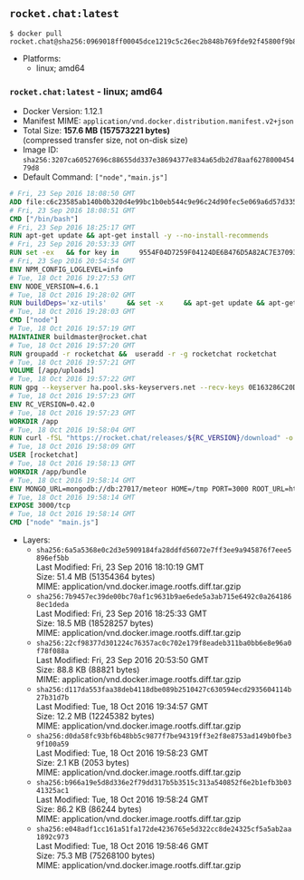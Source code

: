 ## `rocket.chat:latest`

```console
$ docker pull rocket.chat@sha256:0969018ff00045dce1219c5c26ec2b848b769fde92f45800f9b804cf5c4ebf63
```

-	Platforms:
	-	linux; amd64

### `rocket.chat:latest` - linux; amd64

-	Docker Version: 1.12.1
-	Manifest MIME: `application/vnd.docker.distribution.manifest.v2+json`
-	Total Size: **157.6 MB (157573221 bytes)**  
	(compressed transfer size, not on-disk size)
-	Image ID: `sha256:3207ca60527696c88655dd337e38694377e834a65db2d78aaf627800045479d8`
-	Default Command: `["node","main.js"]`

```dockerfile
# Fri, 23 Sep 2016 18:08:50 GMT
ADD file:c6c23585ab140b0b320d4e99bc1b0eb544c9e96c24d90fec5e069a6d57d335ca in / 
# Fri, 23 Sep 2016 18:08:51 GMT
CMD ["/bin/bash"]
# Fri, 23 Sep 2016 18:25:17 GMT
RUN apt-get update && apt-get install -y --no-install-recommends 		ca-certificates 		curl 		wget 	&& rm -rf /var/lib/apt/lists/*
# Fri, 23 Sep 2016 20:53:33 GMT
RUN set -ex   && for key in     9554F04D7259F04124DE6B476D5A82AC7E37093B     94AE36675C464D64BAFA68DD7434390BDBE9B9C5     0034A06D9D9B0064CE8ADF6BF1747F4AD2306D93     FD3A5288F042B6850C66B31F09FE44734EB7990E     71DCFD284A79C3B38668286BC97EC7A07EDE3FC1     DD8F2338BAE7501E3DD5AC78C273792F7D83545D     B9AE9905FFD7803F25714661B63B535A4C206CA9     C4F0DFFF4E8C1A8236409D08E73BC641CC11F4C8   ; do     gpg --keyserver ha.pool.sks-keyservers.net --recv-keys "$key";   done
# Fri, 23 Sep 2016 20:54:54 GMT
ENV NPM_CONFIG_LOGLEVEL=info
# Tue, 18 Oct 2016 19:27:53 GMT
ENV NODE_VERSION=4.6.1
# Tue, 18 Oct 2016 19:28:02 GMT
RUN buildDeps='xz-utils'     && set -x     && apt-get update && apt-get install -y $buildDeps --no-install-recommends     && rm -rf /var/lib/apt/lists/*     && curl -SLO "https://nodejs.org/dist/v$NODE_VERSION/node-v$NODE_VERSION-linux-x64.tar.xz"     && curl -SLO "https://nodejs.org/dist/v$NODE_VERSION/SHASUMS256.txt.asc"     && gpg --batch --decrypt --output SHASUMS256.txt SHASUMS256.txt.asc     && grep " node-v$NODE_VERSION-linux-x64.tar.xz\$" SHASUMS256.txt | sha256sum -c -     && tar -xJf "node-v$NODE_VERSION-linux-x64.tar.xz" -C /usr/local --strip-components=1     && rm "node-v$NODE_VERSION-linux-x64.tar.xz" SHASUMS256.txt.asc SHASUMS256.txt     && apt-get purge -y --auto-remove $buildDeps     && ln -s /usr/local/bin/node /usr/local/bin/nodejs
# Tue, 18 Oct 2016 19:28:03 GMT
CMD ["node"]
# Tue, 18 Oct 2016 19:57:19 GMT
MAINTAINER buildmaster@rocket.chat
# Tue, 18 Oct 2016 19:57:20 GMT
RUN groupadd -r rocketchat &&  useradd -r -g rocketchat rocketchat
# Tue, 18 Oct 2016 19:57:21 GMT
VOLUME [/app/uploads]
# Tue, 18 Oct 2016 19:57:22 GMT
RUN gpg --keyserver ha.pool.sks-keyservers.net --recv-keys 0E163286C20D07B9787EBE9FD7F9D0414FD08104
# Tue, 18 Oct 2016 19:57:23 GMT
ENV RC_VERSION=0.42.0
# Tue, 18 Oct 2016 19:57:23 GMT
WORKDIR /app
# Tue, 18 Oct 2016 19:58:04 GMT
RUN curl -fSL "https://rocket.chat/releases/${RC_VERSION}/download" -o rocket.chat.tgz &&  curl -fSL "https://rocket.chat/releases/${RC_VERSION}/asc" -o rocket.chat.tgz.asc &&  gpg --batch --verify rocket.chat.tgz.asc rocket.chat.tgz &&  tar zxvf rocket.chat.tgz &&  rm rocket.chat.tgz rocket.chat.tgz.asc &&  cd bundle/programs/server &&  npm install
# Tue, 18 Oct 2016 19:58:09 GMT
USER [rocketchat]
# Tue, 18 Oct 2016 19:58:13 GMT
WORKDIR /app/bundle
# Tue, 18 Oct 2016 19:58:14 GMT
ENV MONGO_URL=mongodb://db:27017/meteor HOME=/tmp PORT=3000 ROOT_URL=http://localhost:3000 Accounts_AvatarStorePath=/app/uploads
# Tue, 18 Oct 2016 19:58:14 GMT
EXPOSE 3000/tcp
# Tue, 18 Oct 2016 19:58:14 GMT
CMD ["node" "main.js"]
```

-	Layers:
	-	`sha256:6a5a5368e0c2d3e5909184fa28ddfd56072e7ff3ee9a945876f7eee5896ef5bb`  
		Last Modified: Fri, 23 Sep 2016 18:10:19 GMT  
		Size: 51.4 MB (51354364 bytes)  
		MIME: application/vnd.docker.image.rootfs.diff.tar.gzip
	-	`sha256:7b9457ec39de00bc70af1c9631b9ae6ede5a3ab715e6492c0a2641868ec1deda`  
		Last Modified: Fri, 23 Sep 2016 18:25:33 GMT  
		Size: 18.5 MB (18528257 bytes)  
		MIME: application/vnd.docker.image.rootfs.diff.tar.gzip
	-	`sha256:22cf98377d301224c76357ac0c702e179f8eadeb311ba0bb6e8e96a0f78f088a`  
		Last Modified: Fri, 23 Sep 2016 20:53:50 GMT  
		Size: 88.8 KB (88821 bytes)  
		MIME: application/vnd.docker.image.rootfs.diff.tar.gzip
	-	`sha256:d117da553faa38deb4118dbe089b2510427c630594ecd2935604114b27b31d7b`  
		Last Modified: Tue, 18 Oct 2016 19:34:57 GMT  
		Size: 12.2 MB (12245382 bytes)  
		MIME: application/vnd.docker.image.rootfs.diff.tar.gzip
	-	`sha256:d0da58fc93bf6b48bb5c9877f7be94319ff3e2f8e8753ad149b0fbe39f100a59`  
		Last Modified: Tue, 18 Oct 2016 19:58:23 GMT  
		Size: 2.1 KB (2053 bytes)  
		MIME: application/vnd.docker.image.rootfs.diff.tar.gzip
	-	`sha256:b966a19e5d8d336e2f79dd317b5b3515c313a540852f6e2b1efb3b0341325ac1`  
		Last Modified: Tue, 18 Oct 2016 19:58:24 GMT  
		Size: 86.2 KB (86244 bytes)  
		MIME: application/vnd.docker.image.rootfs.diff.tar.gzip
	-	`sha256:e048adf1cc161a51fa172de4236765e5d322cc8de24325cf5a5ab2aa1892c973`  
		Last Modified: Tue, 18 Oct 2016 19:58:46 GMT  
		Size: 75.3 MB (75268100 bytes)  
		MIME: application/vnd.docker.image.rootfs.diff.tar.gzip

